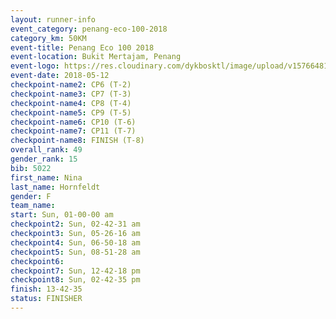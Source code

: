 ```yaml
--- 
layout: runner-info 
event_category: penang-eco-100-2018 
category_km: 50KM 
event-title: Penang Eco 100 2018 
event-location: Bukit Mertajam, Penang 
event-logo: https://res.cloudinary.com/dykbosktl/image/upload/v1576648106/Logo/Logo_lovxhg.jpg 
event-date: 2018-05-12 
checkpoint-name2: CP6 (T-2) 
checkpoint-name3: CP7 (T-3) 
checkpoint-name4: CP8 (T-4) 
checkpoint-name5: CP9 (T-5) 
checkpoint-name6: CP10 (T-6) 
checkpoint-name7: CP11 (T-7) 
checkpoint-name8: FINISH (T-8) 
overall_rank: 49
gender_rank: 15
bib: 5022
first_name: Nina
last_name: Hornfeldt
gender: F
team_name: 
start: Sun, 01-00-00 am
checkpoint2: Sun, 02-42-31 am
checkpoint3: Sun, 05-26-16 am
checkpoint4: Sun, 06-50-18 am
checkpoint5: Sun, 08-51-28 am
checkpoint6: 
checkpoint7: Sun, 12-42-18 pm
checkpoint8: Sun, 02-42-35 pm
finish: 13-42-35
status: FINISHER
--- 
```

